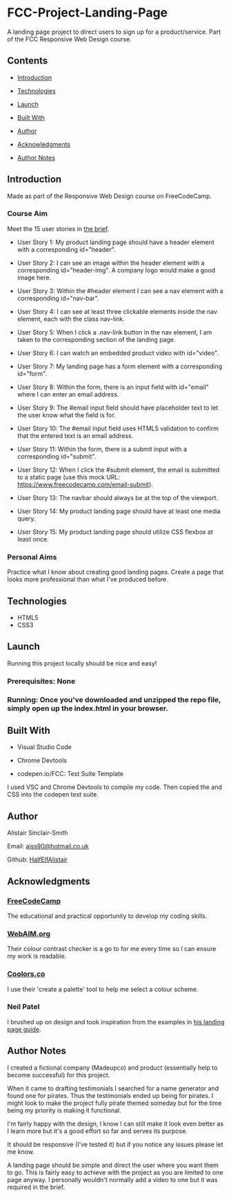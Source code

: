 # FCC-Project-Landing-Page

A landing page project to direct users to sign up for a product/service. Part of the FCC Responsive Web Design course.

## Contents

- [Introduction](#Introduction)

- [Technologies](#Technologies)

- [Launch](#Launch)

- [Built With](#Built-With)

- [Author](#Author)

- [Acknowledgments](#Acknowledgments)

- [Author Notes](#Author-Notes)


## Introduction

Made as part of the Responsive Web Design course on FreeCodeCamp.

### Course Aim

Meet the 15 user stories in [the brief](https://www.freecodecamp.org/learn/responsive-web-design/responsive-web-design-projects/build-a-product-landing-page).

- User Story 1: My product landing page should have a header element with a corresponding id="header".

- User Story 2: I can see an image within the header element with a corresponding id="header-img". A company logo would make a good image here.

- User Story 3: Within the #header element I can see a nav element with a corresponding id="nav-bar".

- User Story 4: I can see at least three clickable elements inside the nav element, each with the class nav-link.

- User Story 5: When I click a .nav-link button in the nav element, I am taken to the corresponding section of the landing page.

- User Story 6: I can watch an embedded product video with id="video".

- User Story 7: My landing page has a form element with a corresponding id="form".

- User Story 8: Within the form, there is an input field with id="email" where I can enter an email address.

- User Story 9: The #email input field should have placeholder text to let the user know what the field is for.

- User Story 10: The #email input field uses HTML5 validation to confirm that the entered text is an email address.

- User Story 11: Within the form, there is a submit input with a corresponding id="submit".

- User Story 12: When I click the #submit element, the email is submitted to a static page (use this mock URL: https://www.freecodecamp.com/email-submit).

- User Story 13: The navbar should always be at the top of the viewport.

- User Story 14: My product landing page should have at least one media query.

- User Story 15: My product landing page should utilize CSS flexbox at least once.


### Personal Aims

Practice what I know about creating good landing pages. Create a page that looks more professional than what I've produced before.


## Technologies

- HTML5
- CSS3

## Launch

Running this project locally should be nice and easy!

### Prerequisites: None

### Running: Once you've downloaded and unzipped the repo file, simply open up the index.html in your browser.


## Built With

- Visual Studio Code

- Chrome Devtools

- codepen.io/FCC: Test Suite Template

I used VSC and Chrome Devtools to compile my code. Then copied the <body> and CSS into the codepen test suite.

## Author

Alistair Sinclair-Smith

Email: [ajss90@hotmail.co.uk](ajss90@hotmail.co.uk)

Github: [HalfElfAlistair](https://github.com/HalfElfAlistair)


## Acknowledgments

### [FreeCodeCamp](https://www.freecodecamp.org/)
The educational and practical opportunity to develop my coding skills.

### [WebAIM.org](https://webaim.org/)
Their colour contrast checker is a go to for me every time so I can ensure my work is readable.

### [Coolors.co](https://coolors.co/)
I use their 'create a palette' tool to help me select a colour scheme.

### Neil Patel
I brushed up on design and took inspiration from the examples in [his landing page guide](https://neilpatel.com/blog/beginners-guide-to-landing-pages/).


## Author Notes

I created a fictional company (Madeupco) and product (essentially help to become successful) for this project.

When it came to drafting testimonials I searched for a name generator and found one for pirates. Thus the testimonials ended up being for pirates. I might look to make the project fully pirate themed someday but for the time being my priority is making it functional.

I'm fairly happy with the design, I know I can still make it look even better as I learn more but it's a good effort so far and serves its purpose.

It should be responsive (I've tested it) but if you notice any issues please let me know.

A landing page should be simple and direct the user where you want them to go. This is fairly easy to achieve with the project as you are limited to one page anyway. I personally wouldn't normally add a video to one but it was required in the brief.
